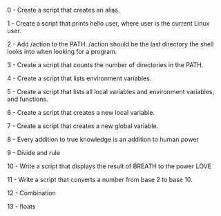 
0 - Create a script that creates an alias.

1 - Create a script that prints hello user, where user is the current Linux user.

2 - Add /action to the PATH. /action should be the last directory the shell looks into when looking for a program.

3 - Create a script that counts the number of directories in the PATH.

4 - Create a script that lists environment variables. 

5 - Create a script that lists all local variables and environment variables, and functions.



6 - Create a script that creates a new local variable.

7 - Create a script that creates a new global variable.

8 - Every addition to true knowledge is an addition to human power

9 - Divide and rule

10 - Write a script that displays the result of BREATH to the power LOVE

11 - Write a script that converts a number from base 2 to base 10.


12 -  Combination

13 - floats
